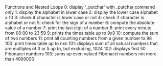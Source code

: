 Functions and Nested Loops
0: display '_putchar' with _putchar command only
1: display the alphabet in lower case
2: display the lower case alphabet x 10
3: check if character is lower case or not
4: check if character is alphabet or not
5: check for the sign of a number
6: compute the absolute value of a number
7: print the last digit of a number
8: print every minute from 00:00 to 23:59
9: prints the times table up to 9x9
10: compute the sum of two numbers
11: print all counting numbers from a given number to 98
100: print times table up to nxn
101: displays sum of all natural numbers that are multiples of 3 or 5
     up to, but excluding, 1024
102: displays first 50 Fibonacci numbers
103: sums up even valued Fibonacci numbers not more than 4000000
